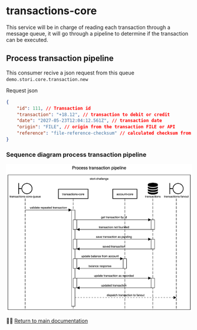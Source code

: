 # transactions-core

This service will be in charge of reading each transaction through a message queue, it will go through a pipeline to determine if the transaction can be executed.

## Process transaction pipeline

This consumer recive a json request from this queue `demo.stori.core.transaction.new`

Request json

```json
{
    "id": 111, // Transaction id
    "transaction": "+18.12", // transaction to debit or credit
    "date": "2027-05-23T12:04:12.561Z", // transaction date
    "origin": "FILE", // origin from the transaction FILE or API
    "reference": "file-reference-checksum" // calculated checksum from file for transactions logs
}
```


### Sequence diagram process transaction pipeline

![Process transaction pipeline](process-transaction-pipeline.png)


☝🏽 [Return to main documentation](../README.md#table-of-contents)